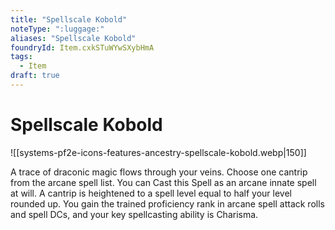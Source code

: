 ```yaml
---
title: "Spellscale Kobold"
noteType: ":luggage:"
aliases: "Spellscale Kobold"
foundryId: Item.cxkSTuWYwSXybHmA
tags:
  - Item
draft: true
---
```


# Spellscale Kobold
![[systems-pf2e-icons-features-ancestry-spellscale-kobold.webp|150]]

A trace of draconic magic flows through your veins. Choose one cantrip from the arcane spell list. You can Cast this Spell as an arcane innate spell at will. A cantrip is heightened to a spell level equal to half your level rounded up. You gain the trained proficiency rank in arcane spell attack rolls and spell DCs, and your key spellcasting ability is Charisma.
